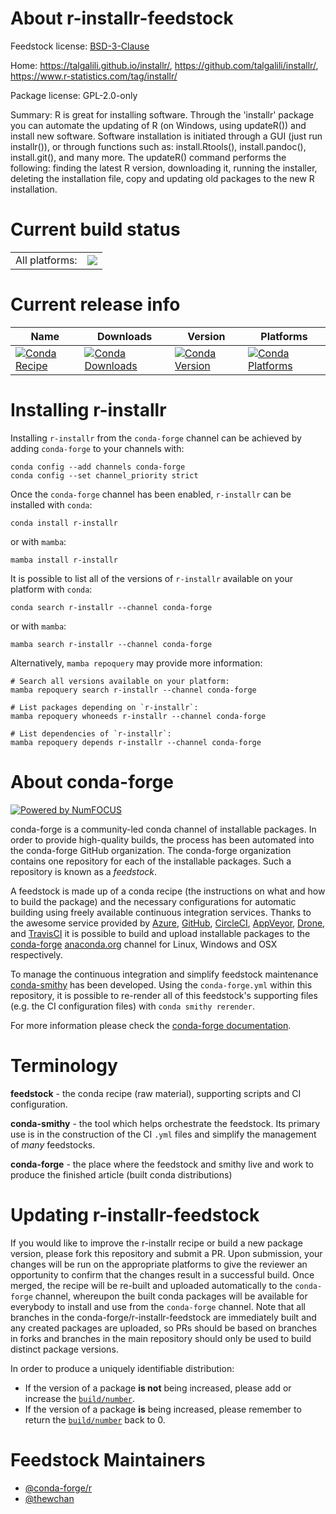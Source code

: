 About r-installr-feedstock
==========================

Feedstock license: [BSD-3-Clause](https://github.com/conda-forge/r-installr-feedstock/blob/main/LICENSE.txt)

Home: https://talgalili.github.io/installr/, https://github.com/talgalili/installr/, https://www.r-statistics.com/tag/installr/

Package license: GPL-2.0-only

Summary: R is great for installing software.  Through the 'installr' package you can automate the updating of R (on Windows, using updateR()) and install new software. Software installation is initiated through a GUI (just run installr()), or through functions such as: install.Rtools(), install.pandoc(), install.git(), and many more. The updateR() command performs the following: finding the latest R version, downloading it, running the installer, deleting the installation file, copy and updating old packages to the new R installation.

Current build status
====================


<table><tr><td>All platforms:</td>
    <td>
      <a href="https://dev.azure.com/conda-forge/feedstock-builds/_build/latest?definitionId=18119&branchName=main">
        <img src="https://dev.azure.com/conda-forge/feedstock-builds/_apis/build/status/r-installr-feedstock?branchName=main">
      </a>
    </td>
  </tr>
</table>

Current release info
====================

| Name | Downloads | Version | Platforms |
| --- | --- | --- | --- |
| [![Conda Recipe](https://img.shields.io/badge/recipe-r--installr-green.svg)](https://anaconda.org/conda-forge/r-installr) | [![Conda Downloads](https://img.shields.io/conda/dn/conda-forge/r-installr.svg)](https://anaconda.org/conda-forge/r-installr) | [![Conda Version](https://img.shields.io/conda/vn/conda-forge/r-installr.svg)](https://anaconda.org/conda-forge/r-installr) | [![Conda Platforms](https://img.shields.io/conda/pn/conda-forge/r-installr.svg)](https://anaconda.org/conda-forge/r-installr) |

Installing r-installr
=====================

Installing `r-installr` from the `conda-forge` channel can be achieved by adding `conda-forge` to your channels with:

```
conda config --add channels conda-forge
conda config --set channel_priority strict
```

Once the `conda-forge` channel has been enabled, `r-installr` can be installed with `conda`:

```
conda install r-installr
```

or with `mamba`:

```
mamba install r-installr
```

It is possible to list all of the versions of `r-installr` available on your platform with `conda`:

```
conda search r-installr --channel conda-forge
```

or with `mamba`:

```
mamba search r-installr --channel conda-forge
```

Alternatively, `mamba repoquery` may provide more information:

```
# Search all versions available on your platform:
mamba repoquery search r-installr --channel conda-forge

# List packages depending on `r-installr`:
mamba repoquery whoneeds r-installr --channel conda-forge

# List dependencies of `r-installr`:
mamba repoquery depends r-installr --channel conda-forge
```


About conda-forge
=================

[![Powered by
NumFOCUS](https://img.shields.io/badge/powered%20by-NumFOCUS-orange.svg?style=flat&colorA=E1523D&colorB=007D8A)](https://numfocus.org)

conda-forge is a community-led conda channel of installable packages.
In order to provide high-quality builds, the process has been automated into the
conda-forge GitHub organization. The conda-forge organization contains one repository
for each of the installable packages. Such a repository is known as a *feedstock*.

A feedstock is made up of a conda recipe (the instructions on what and how to build
the package) and the necessary configurations for automatic building using freely
available continuous integration services. Thanks to the awesome service provided by
[Azure](https://azure.microsoft.com/en-us/services/devops/), [GitHub](https://github.com/),
[CircleCI](https://circleci.com/), [AppVeyor](https://www.appveyor.com/),
[Drone](https://cloud.drone.io/welcome), and [TravisCI](https://travis-ci.com/)
it is possible to build and upload installable packages to the
[conda-forge](https://anaconda.org/conda-forge) [anaconda.org](https://anaconda.org/)
channel for Linux, Windows and OSX respectively.

To manage the continuous integration and simplify feedstock maintenance
[conda-smithy](https://github.com/conda-forge/conda-smithy) has been developed.
Using the ``conda-forge.yml`` within this repository, it is possible to re-render all of
this feedstock's supporting files (e.g. the CI configuration files) with ``conda smithy rerender``.

For more information please check the [conda-forge documentation](https://conda-forge.org/docs/).

Terminology
===========

**feedstock** - the conda recipe (raw material), supporting scripts and CI configuration.

**conda-smithy** - the tool which helps orchestrate the feedstock.
                   Its primary use is in the construction of the CI ``.yml`` files
                   and simplify the management of *many* feedstocks.

**conda-forge** - the place where the feedstock and smithy live and work to
                  produce the finished article (built conda distributions)


Updating r-installr-feedstock
=============================

If you would like to improve the r-installr recipe or build a new
package version, please fork this repository and submit a PR. Upon submission,
your changes will be run on the appropriate platforms to give the reviewer an
opportunity to confirm that the changes result in a successful build. Once
merged, the recipe will be re-built and uploaded automatically to the
`conda-forge` channel, whereupon the built conda packages will be available for
everybody to install and use from the `conda-forge` channel.
Note that all branches in the conda-forge/r-installr-feedstock are
immediately built and any created packages are uploaded, so PRs should be based
on branches in forks and branches in the main repository should only be used to
build distinct package versions.

In order to produce a uniquely identifiable distribution:
 * If the version of a package **is not** being increased, please add or increase
   the [``build/number``](https://docs.conda.io/projects/conda-build/en/latest/resources/define-metadata.html#build-number-and-string).
 * If the version of a package **is** being increased, please remember to return
   the [``build/number``](https://docs.conda.io/projects/conda-build/en/latest/resources/define-metadata.html#build-number-and-string)
   back to 0.

Feedstock Maintainers
=====================

* [@conda-forge/r](https://github.com/orgs/conda-forge/teams/r/)
* [@thewchan](https://github.com/thewchan/)

